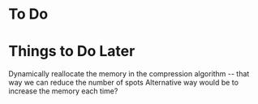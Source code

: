 To Do
=

Things to Do Later
=

Dynamically reallocate the memory in the compression algorithm -- that way we can reduce the number of spots 
Alternative way would be to increase the memory each time?
